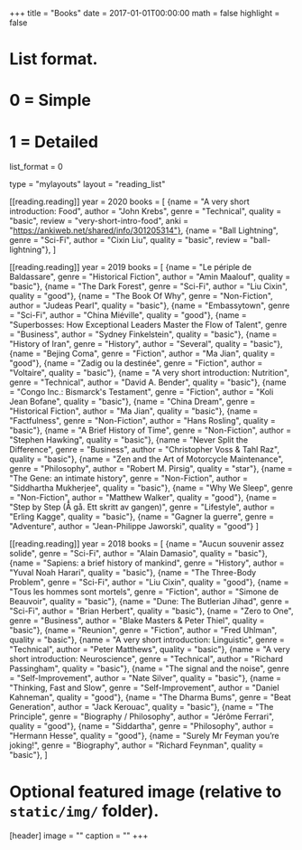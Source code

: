 +++
title = "Books"
date = 2017-01-01T00:00:00
math = false
highlight = false

# List format.
#   0 = Simple
#   1 = Detailed
list_format = 0

type = "mylayouts"
layout = "reading_list"

[[reading.reading]]
    year = 2020
    books = [
        {name = "A very short introduction: Food", author = "John Krebs", genre = "Technical", quality = "basic", review = "very-short-intro-food", anki = "https://ankiweb.net/shared/info/301205314"},
        {name = "Ball Lightning", genre = "Sci-Fi", author = "Cixin Liu", quality = "basic", review = "ball-lightning"},
    ]


[[reading.reading]]
    year = 2019
    books = [
        {name = "Le périple de Baldassare", genre = "Historical Fiction", author = "Amin Maalouf", quality = "basic"},
        {name = "The Dark Forest", genre = "Sci-Fi", author = "Liu Cixin", quality = "good"},
        {name = "The Book Of Why", genre = "Non-Fiction", author = "Judeas Pearl", quality = "basic"},
        {name = "Embassytown", genre = "Sci-Fi", author = "China Miéville", quality = "good"},
        {name = "Superbosses: How Exceptional Leaders Master the Flow of Talent", genre = "Business", author = "Sydney Finkelstein", quality = "basic"},
        {name = "History of Iran", genre = "History", author = "Several", quality = "basic"},
        {name = "Bejing Coma", genre = "Fiction", author = "Ma Jian", quality = "good"},
        {name = "Zadig ou la destinée", genre = "Fiction", author = "Voltaire", quality = "basic"},
        {name = "A very short introduction: Nutrition", genre = "Technical", author = "David A. Bender", quality = "basic"},
        {name = "Congo Inc.: Bismarck's Testament", genre = "Fiction", author = "Koli Jean Bofane", quality = "basic"},
        {name = "China Dream", genre = "Historical Fiction", author = "Ma Jian", quality = "basic"},
        {name = "Factfulness", genre = "Non-Fiction", author = "Hans Rosling", quality = "basic"},
        {name = "A Brief History of Time", genre = "Non-Fiction", author = "Stephen Hawking", quality = "basic"},
        {name = "Never Split the Difference", genre = "Business", author = "Christopher Voss & Tahl Raz", quality = "basic"},
        {name = "Zen and the Art of Motorcycle Maintenance", genre = "Philosophy", author = "Robert M. Pirsig", quality = "star"},
        {name = "The Gene: an intimate history", genre = "Non-Fiction", author = "Siddhartha Mukherjee", quality = "basic"},
        {name = "Why We Sleep", genre = "Non-Fiction", author = "Matthew Walker", quality = "good"},
        {name = "Step by Step (Å gå. Ett skritt av gangen)", genre = "Lifestyle", author = "Erling Kagge", quality = "basic"},
        {name = "Gagner la guerre", genre = "Adventure", author = "Jean-Philippe Jaworski", quality = "good"}
    ]

[[reading.reading]]
    year = 2018
    books = [
        {name = "Aucun souvenir assez solide", genre = "Sci-Fi", author = "Alain Damasio", quality = "basic"},
        {name = "Sapiens: a brief history of mankind", genre = "History", author = "Yuval Noah Harari", quality = "basic"},
        {name = "The Three-Body Problem", genre = "Sci-Fi", author = "Liu Cixin", quality = "good"},
        {name = "Tous les hommes sont mortels", genre = "Fiction", author = "Simone de Beauvoir", quality = "basic"},
        {name = "Dune: The Butlerian Jihad", genre = "Sci-Fi", author = "Brian Herbert", quality = "basic"},
        {name = "Zero to One", genre = "Business", author = "Blake Masters & Peter Thiel", quality = "basic"},
        {name = "Reunion", genre = "Fiction", author = "Fred Uhlman", quality = "basic"},
        {name = "A very short introduction: Linguistic", genre = "Technical", author = "Peter Matthews", quality = "basic"},
        {name = "A very short introduction: Neuroscience", genre = "Technical", author = "Richard Passingham", quality = "basic"},
        {name = "The signal and the noise", genre = "Self-Improvement", author = "Nate Silver", quality = "basic"},
        {name = "Thinking, Fast and Slow", genre = "Self-Improvement", author = "Daniel Kahneman", quality = "good"},
        {name = "The Dharma Bums", genre = "Beat Generation", author = "Jack Kerouac", quality = "basic"},
        {name = "The Principle", genre = "Biography / Philosophy", author = "Jérôme Ferrari", quality = "good"},
        {name = "Siddartha", genre = "Philosophy", author = "Hermann Hesse", quality = "good"},
        {name = "Surely Mr Feyman you’re joking!", genre = "Biography", author = "Richard Feynman", quality = "basic"},
    ]




# Optional featured image (relative to `static/img/` folder).
[header]
image = ""
caption = ""
+++
